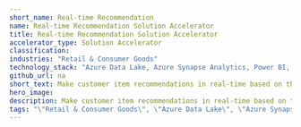 ```yaml
---
short_name: Real-time Recommendation
name: Real-time Recommendation Solution Accelerator
title: Real-time Recommendation Solution Accelerator
accelerator_type: Solution Accelerator
classification: 
industries: "Retail & Consumer Goods"
technology_stack: "Azure Data Lake, Azure Synapse Analytics, Power BI, Azure Machine Learning, Azure Kubernetes, Azure Event Hub"
github_url: na
short_text: Make customer item recommendations in real-time based on the customer's activity on website.
hero_image: 
description: Make customer item recommendations in real-time based on the customer's activity on website.
tags: "\"Retail & Consumer Goods\", \"Azure Data Lake\", \"Azure Synapse Analytics\", \"Power BI\", \"Azure Machine Learning\", \"Azure Kubernetes\", \"Azure Event Hub\", \"Solution Accelerator\""
---
```


